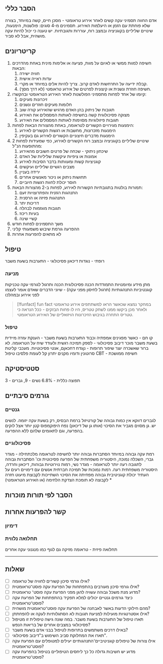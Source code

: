 ## הסבר כללי 
אדם החווה תסמיני עקה קשים לאחר אירוע טראומטי - מסכן חיים, קשה במיוחד, בצורה שלא פוחתת עם הזמן או היעלמות האירוע. תסמינים מ-4 סוגים: פולשנות, הימנעות, שינויים שליליים בקוגניציה ובמצב רוח, עוררות ותגובתיות.
יש טענה כי יכול להיות עקה מושהית, אבל לא סביר.
## קריטריונים
1. חשיפה למוות ממשי או לאיום על מוות, פציעה או אלימות מינית באחת מהדרכים הבאות:
	1. חוויה ישירה
	2. עדות ראייה אישית
	3. קבלת ידיעה על התרחשות לאדם קרוב. צריך להיות אלים במיוחד או מקרי.
	4. חשיפה חוזרת ונשנית או קיצונית לפרטים של אירוע טראומטי (לא דרך מסך).
2. קיומו של אחד לפחות מתסמיני הפולשנות לאחר האירוע הטראומטי ובהקשרו:
	1. זיכרונות מעיקים
	2. חלומות מעיקים חוזרים ונשנים
	3. תגובות של ניתוק בהן האדם מרגיש שהאירוע קורה שוב
	4. מצוקה פסיכולוגית קשה בחשיפה לאותות המסמלים את האירוע
	5. תגובות פיזולוגיות מסוימות לאותות המסמלים את האירוע
3. הימנעות מגירויים הקשורים לטראומה, באחת מהצורות הבאות לפחות:
	1. הימנעות מזכרונות, מחשבות או רגשות הקשורים לאירוע
	2. הימנעות מדברים חיצוניים הקשורים לאירוע גם בעקיפין
4. שינויים שליליים בקוגניציה ובמצב רוח הקשורים לאירוע, כפי שמעידות לפחות 2 מהתופעות הנ"ל:
	1. שיכחון ניתוקי - שכחה של פרטים חשובים מהאירוע
	2. אמונות או ציפיות עיקשות שליליות של האדם
	3. קוגניציות קשות ומעוותות בדבר הסיבות לאירוע
	4. מצבים רגשיים שליליים ועיקשים
	5. ירידה בעניין
	6. תחושות ניתוק או ניכור מאנשים אחרים
	7. חוסר יכולת לחוות רגשות חיוביים
5. תמורות בולטות בתגובתיות הקשורות לאירוע, לפחות ב-2 מהצורות הבאות:
	1. התנהגות רגזנית והפתרוצויות זעם
	2. התנהגות פזיזה או הרסנית
	3. דריכות יתר
	4. תגובות מוגזמות לבהלה
	5. בעיות ריכוז
	6. קשיי שינה
6. משך התסמינים לפחות חודש
8. ההפרעה גורמת שיבוש משמעותי קליני
9. לא מתאים להפרעות אחרות
## טיפול
רופתי - נוגדות דיכאון
פסיכולוגי - התערבות בשעת משבר
### מניעה
מתן מידע ומיומנויות התמודדות
הכנה פסיכולוגית
הכנה ותרגול לגורמי עקה
טכניקות קוגנטיביות התנהגותיות (תרגול לחיסון מפני עקה) - שיוני הדברים שאדם אומר לעצמו לפני אירוע ובמהלכו
>[!funfact] fun fact
>במחקר נמצא שכאשר הראו למשתתפים אירוע טראומטי ולאחר מכן ביקשו ממנו לשחק טטריס, היו לו פחות הבזקים - ככל הנראה כי טטריס התחרה בגיבוש הזיכרונות הויזואליים של האירוע הטראומטי.
### טיפול
קו חם - כאשר מפגינים אמפתיה וכבוד
התערבות בשעת משבר - הענקת עזרה מיידית בשעת משבר מוכר
דיבוב פסיכולוגי - לספק תמיכה רגשית ולעודד שיח על הטראומה. לא ברור שאשכרה יוצר שיפור
תרופות - נןגדח דחכאןם, אנטי פסיכוטיות. מעכבי קליטת סרוטונין ודומיו מקנים יתרון קל לעומת פלסיבו
טיפול CBT - חשיפה ממושכת
## סטטיסטיקה
תפוצה כללית -  6.8%
נשים - 9, גברים - 3
## גורמים סיבתיים
### גנטיים
לגברים דווקא אין כמות גבוהה של קורטיזול ברמת הבסיס, רק בשעת עקה יזומה.
לנשים יש.
גן מסוים מגביר את הסיכוי (אותו גן של דיכאון)
נפח היפוקמפוס קטן יותר אצל לוקים בהפרעה, וגם לתאומים שלהם ללא ההפרעה.
### פסיכולוגיים
רמת עקה גבוהה במיוחד
הסתברות גבוהה יותר לחשיפה לטראומה מלכתחילה - מגדר גברי, השכלה נמוכה, היסטוריה משפחתית של הפרעה פסיכוטית וכו'
הסתברות גבוהה לתגובה רעה יותר לטראומה - מגדר נשי, רמות נוירוטיות גבוהות, דיכאון וחרדה, היסטוריה משפחתית רעה.
רמות נמוכות של תמיכה חברתית
אנשים עם דימויים רעים על העתיד
יכולת קוגניטיבית גבוהה מפחיתה את הסיכוי
השתייכות לקבוצת מיעוט
חזרה לקבוצה לא תומכת
הצדקת הלחימה (או האירוע הטראומטי)
* 
## הסבר לפי תורות מוכרות


## קשר להפרעות אחרות

### דימיון
### תחלואה נלווית
תחלואה פיזית - טראומה מזיקה גם לגוף כמו מנגנוני עקה אחרים
___
## שאלות
- [ ] אילו גורמי סיכון קשורים לחוויה של טראומה?
- [ ] אילו גורמי סיכון מעורבים בהתפתחות של הפרעת עקה פוסט־טראומטית?
- [ ] מדוע מנת משכל גבוהה עשויה להגן מפני הפרעת עקה פוסט־ טראומטית?
- [ ] כיצד גורמים גנטיים יכולים למלא תפקיד בהתפתחות של הפרעת עקה פוסט־טראומטית?
- [ ] מהם חילוקי הדעות באשר לאבחנה של הפרעת עקה פוסט־טראומטית מושהית?
- [ ] אילו אסטרטגיות מועילות למניעת תגובות לא הסתגלותיות לעקה או להפחתתן?
- [ ] תארו טיפול של התערבות בשעת משבר. במה שונה גישה טיפולית זו מטיפול פסיכולוגי במצבים אחרים של בריאות הנפש? 
- [ ] באילו דרכים משתמשים בתרופות לטיפול בבני אדם בשעת משבר?
- [ ] תארו את המחלוקת סביב השימוש ב"דיבוב פסיכולוגי".
- [ ] אילו צורות של טיפולים קוגניטיביים־התנהגותיים יעילים למטופלים עם הפרעת עקה פוסט־טראומטית?
- [ ] מדוע יש חשיבות גדולה כל כך ליחסים הטיפוליים בטיפול בהפרעת עקה פוסט־טראומטית?